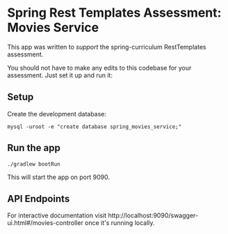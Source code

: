 # Spring Rest Templates Assessment: Movies Service

This app was written to _support_ the spring-curriculum RestTemplates assessment.

You should not have to make any edits to this codebase for your assessment.  Just set it up and run it:

## Setup

Create the development database:

```
mysql -uroot -e "create database spring_movies_service;"
```

## Run the app

```
./gradlew bootRun
```

This will start the app on port 9090.

## API Endpoints

For interactive documentation visit http://localhost:9090/swagger-ui.html#/movies-controller once it's running locally.

